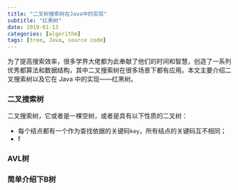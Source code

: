 ```yaml
---
title: "二叉树搜索树在Java中的实现"
subtitle: "红黑树"
date: 2019-01-13
categories: [algorithm]
tags: [tree, Java, source code]
---
```


为了提高搜索效率，很多学界大佬都为此奉献了他们的时间和智慧，创造了一系列优秀都算法和数据结构，其中二叉搜索树在很多场景下都有应用。本文主要介绍二叉搜索树以及它在 Java 中的实现——红黑树。

### 二叉搜索树

二叉搜索树，它或者是一棵空树，或者是具有以下性质的二叉树：

- 每个结点都有一个作为查找依据的关键码`key`，所有结点的关键码互不相同；
- f

### AVL树

### 简单介绍下B树
